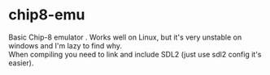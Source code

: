 # chip8-emu
Basic Chip-8 emulator . Works well on Linux, but it's very unstable on windows and I'm lazy to find why.  
When compiling you need to link and include SDL2 (just use sdl2 config it's easier).
